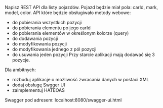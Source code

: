Napisz REST API dla listy pojazdów. Pojazd będzie miał pola: carId, mark, model, color.
API które będzie obsługiwało metody webowe:

- do pobierania wszystkich pozycji
- do pobierania elementu po jego carId
- do pobierania elementów w określonym kolorze (query)
- do dodawania pozycji
- do modyfikowania pozycji
- do modyfikowania jednego z pól pozycji
- do usuwania jeden pozycji
Przy starcie aplikacji mają dodawać się 3 pozycje.

Dla ambitnych:

- rozbuduj aplikacje o możliwość zwracania danych w postaci XML
- dodaj obsługę Swgger UI
- zaimplementuj HATEOAS

Swagger pod adresem: localhost:8080/swagger-ui.html